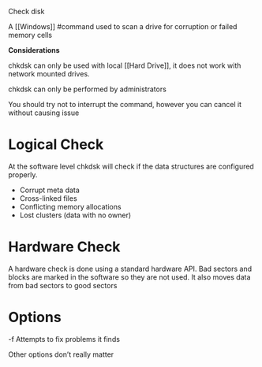 Check disk

A [[Windows]] #command used to scan a drive for corruption or failed memory cells

**Considerations**

chkdsk can only be used with local [[Hard Drive]], it does not work with network mounted drives. 

chkdsk can only be performed by administrators 

You should try not to interrupt the command, however you can cancel it without causing issue

# Logical Check
At the software level chkdsk will check if the data structures are configured properly.
- Corrupt meta data
- Cross-linked files
- Conflicting memory allocations
- Lost clusters (data with no owner)

# Hardware Check
A hardware check is done using a standard hardware API. Bad sectors and blocks are marked in the software so they are not used.
	It also moves data from bad sectors to good sectors

# Options
-f
Attempts to fix problems it finds

Other options don’t really matter